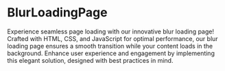 # BlurLoadingPage

Experience seamless page loading with our innovative blur loading page! Crafted with HTML, CSS, and JavaScript for optimal performance, our blur loading page ensures a smooth transition while your content loads in the background. Enhance user experience and engagement by implementing this elegant solution, designed with best practices in mind.
